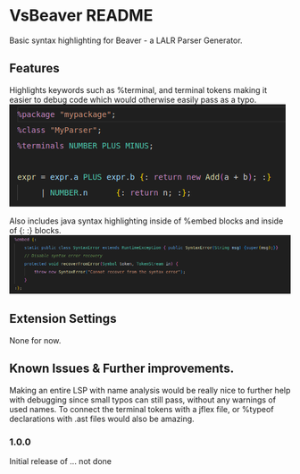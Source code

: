 # VsBeaver README

Basic syntax highlighting for Beaver - a LALR Parser Generator.

## Features

Highlights keywords such as %terminal, and terminal tokens making it easier to debug code which would otherwise easily pass as a typo.
![Alt text](assets/example.png)

Also includes java syntax highlighting inside of %embed blocks and inside of {: :} blocks.
![Alt text](assets/embed.png)


## Extension Settings

None for now.

## Known Issues & Further improvements.

Making an entire LSP with name analysis would be really nice to further help with debugging since small typos can still pass, without any warnings of used names.
To connect the terminal tokens with a jflex file, or %typeof declarations with .ast files would also be amazing.
### 1.0.0

Initial release of ... not done